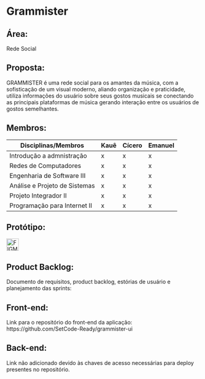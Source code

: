 <h1>Grammister</h1>

<h2>Área:</h2>

<p>Rede Social</p>

<h2>Proposta:</h2>
<p>
GRAMMISTER é uma rede social para os amantes da música, com a sofisticação de um visual moderno,
aliando organização e praticidade, utiliza informações do usuário sobre seus gostos musicais se conectando as
principais plataformas de música gerando interação entre os usuários de gostos semelhantes.
</p>
<h2>Membros:</h2>
<table>
<thead>
  <tr>
    <th>Disciplinas/Membros</th>
    <th>Kauê</th>
    <th>Cícero</th>
    <th>Emanuel</th>
  </tr>
</thead>
<tbody>
  <tr>
    <td>Introdução a admnistração<br></td>
    <td>x</td>
    <td>x</td>
    <td>x</td>
  </tr>
  <tr>
    <td>Redes de Computadores</td>
    <td>x</td>
    <td>x</td>
    <td>x</td>
  </tr>
  <tr>
    <td>Engenharia de Software III</td>
    <td>x</td>
    <td>x</td>
    <td>x</td>
  </tr>
  <tr>
    <td>Análise e Projeto de Sistemas</td>
    <td>x</td>
    <td>x</td>
    <td>x</td>
  </tr>
  <tr>
    <td>Projeto Integrador II</td>
    <td>x</td>
    <td>x</td>
    <td>x</td>
  </tr>
  <tr>
    <td>Programação para Internet II</td>
    <td>x</td>
    <td>x</td>
    <td>x</td>
  </tr>
</tbody>
</table>

<h2>Protótipo:</h2>

<a href="https://www.figma.com/file/cnIHwo6wrFMJOcek5u9n64/Grammister?node-id=212%3A2"><img src="https://upload.wikimedia.org/wikipedia/commons/3/33/Figma-logo.svg" alt="FIGMA LINK" width="32" height="32"></a>

<h2>Product Backlog:</h2>

<p>
  Documento de requisitos, product backlog, estórias de usuário e planejamento das sprints: 
</p>

<h2>Front-end:</h2>

<p>
   Link para o repositório do front-end da aplicação: https://github.com/SetCode-Ready/grammister-ui
</p>

<h2>Back-end:</h2>

<p>
   Link não adicionado devido às chaves de acesso necessárias para deploy presentes no repositório.
</p>
